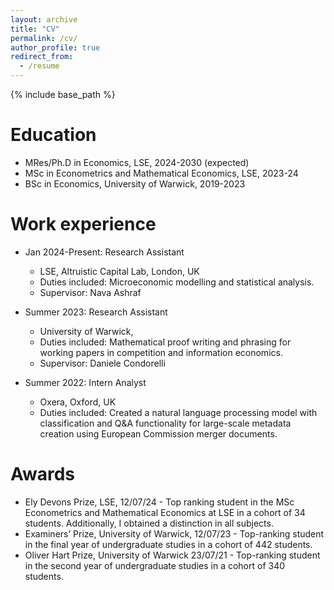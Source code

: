 ```yaml
---
layout: archive
title: "CV"
permalink: /cv/
author_profile: true
redirect_from:
  - /resume
---
```


{% include base_path %}

Education
======
* MRes/Ph.D in Economics, LSE, 2024-2030 (expected)
* MSc in Econometrics and Mathematical Economics, LSE, 2023-24
* BSc in Economics, University of Warwick, 2019-2023

Work experience
======
* Jan 2024-Present: Research Assistant
  * LSE, Altruistic Capital Lab, London, UK
  * Duties included: Microeconomic modelling and statistical analysis.
  * Supervisor: Nava Ashraf

* Summer 2023: Research Assistant
  * University of Warwick, 
  * Duties included: Mathematical proof writing and phrasing for working papers in competition and information economics.
  * Supervisor: Daniele Condorelli

* Summer 2022: Intern Analyst
  * Oxera, Oxford, UK
  * Duties included: Created a natural language processing model with classification and Q&A functionality for large-scale metadata
creation using European Commission merger documents.
  
Awards
======
* Ely Devons Prize, LSE, 12/07/24 - Top ranking student in the MSc Econometrics and Mathematical Economics at LSE in a cohort of 34
students. Additionally, I obtained a distinction in all subjects.
* Examiners’ Prize, University of Warwick, 12/07/23 - Top-ranking student in the final year of undergraduate studies in a cohort of 442 students.
* Oliver Hart Prize, University of Warwick 23/07/21 - Top-ranking student in the second year of undergraduate studies in a cohort of 340 students.
